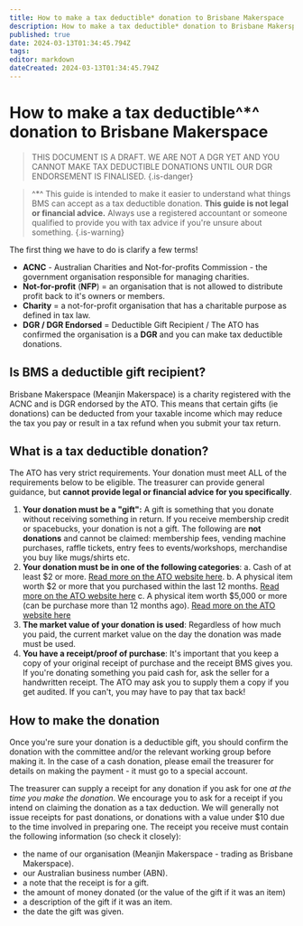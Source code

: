 ```yaml
---
title: How to make a tax deductible* donation to Brisbane Makerspace
description: How to make a tax deductible* donation to Brisbane Makerspace.
published: true
date: 2024-03-13T01:34:45.794Z
tags: 
editor: markdown
dateCreated: 2024-03-13T01:34:45.794Z
---
```


# How to make a tax deductible^*^ donation to Brisbane Makerspace
> THIS DOCUMENT IS A DRAFT. WE ARE NOT A DGR YET AND YOU CANNOT MAKE TAX DEDUCTIBLE DONATIONS UNTIL OUR DGR ENDORSEMENT IS FINALISED.
{.is-danger}


> ^*^ This guide is intended to make it easier to understand what things BMS can accept as a tax deductible donation. **This guide is not legal or financial advice.** Always use a registered accountant or someone qualified to provide you with tax advice if you're unsure about something.
{.is-warning}

The first thing we have to do is clarify a few terms!

- **ACNC** - Australian Charities and Not-for-profits Commission - the government organisation responsible for managing charities.
- **Not-for-profit** (**NFP**) = an organisation that is not allowed to distribute profit back to it's owners or members.
- **Charity** = a not-for-profit organisation that has a charitable purpose as defined in tax law.
- **DGR / DGR Endorsed** = Deductible Gift Recipient / The ATO has confirmed the organisation is a **DGR** and you can make tax deductible donations.

## Is BMS a deductible gift recipient?
Brisbane Makerspace (Meanjin Makerspace) is a charity registered with the ACNC and is DGR endorsed by the ATO. This means that certain gifts (ie donations) can be deducted from your taxable income which may reduce the tax you pay or result in a tax refund when you submit your tax return.

## What is a tax deductible donation?
The ATO has very strict requirements. Your donation must meet ALL of the requirements below to be eligible. The treasurer can provide general guidance, but **cannot provide legal or financial advice for you specifically**.

1. **Your donation must be a "gift":**
	A gift is something that you donate without receiving something in return. If you receive membership credit or spacebucks, your donation is not a gift. The following are **not donations** and cannot be claimed: membership fees, vending machine purchases, raffle tickets, entry fees to events/workshops, merchandise you buy like mugs/shirts etc.
2. **Your donation must be in one of the following categories**:
	  a. Cash of at least $2 or more. [Read more on the ATO website here](https://www.ato.gov.au/businesses-and-organisations/not-for-profit-organisations/gifts-and-fundraising/tax-deductible-donations/gift-types-requirements-and-valuation-rules/gifts-of-2-dollars-or-more).
    b. A physical item worth $2 or more that you purchased within the last 12 months. [Read more on the ATO website here](https://www.ato.gov.au/businesses-and-organisations/not-for-profit-organisations/gifts-and-fundraising/tax-deductible-donations/gift-types-requirements-and-valuation-rules/donating-recently-purchased-property-to-a-dgr)
    c. A physical item worth $5,000 or more (can be purchase more than 12 months ago). [Read more on the ATO website here](https://www.ato.gov.au/businesses-and-organisations/not-for-profit-organisations/gifts-and-fundraising/tax-deductible-donations/gift-types-requirements-and-valuation-rules/property-we-value-at-more-than-5000-dollars)
3. **The market value of your donation is used**:
		Regardless of how much you paid, the current market value on the day the donation was made must be used.
4. **You have a receipt/proof of purchase**:
    It's important that you keep a copy of your original receipt of purchase and the receipt BMS gives you. If you're donating something you paid cash for, ask the seller for a handwritten receipt. The ATO may ask you to supply them a copy if you get audited. If you can't, you may have to pay that tax back!
    
## How to make the donation
Once you're sure your donation is a deductible gift, you should confirm the donation with the committee and/or the relevant working group before making it. In the case of a cash donation, please email the treasurer for details on making the payment - it must go to a special account.

The treasurer can supply a receipt for any donation if you ask for one *at the time you make the donation*. We encourage you to ask for a receipt if you intend on claiming the donation as a tax deduction. We will generally not issue receipts for past donations, or donations with a value under $10 due to the time involved in preparing one. The receipt you receive must contain the following information (so check it closely):

- the name of our organisation (Meanjin Makerspace - trading as Brisbane Makerspace).
- our Australian business number (ABN).
- a note that the receipt is for a gift.
- the amount of money donated (or the value of the gift if it was an item)
- a description of the gift if it was an item.
- the date the gift was given.